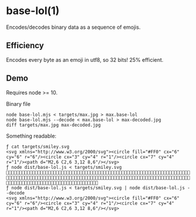 # base-lol(1)

Encodes/decodes binary data as a sequence of emojis.

## Efficiency

Encodes every byte as an emoji in utf8, so 32 bits! 25% efficient.

## Demo

Requires node >= 10.

Binary file

    node base-lol.mjs < targets/max.jpg > max.base-lol
    node base-lol.mjs --decode < max.base-lol > max-decoded.jpg
    diff targets/max.jpg max-decoded.jpg

Something readable:

    ƒ cat targets/smiley.svg
    <svg xmlns="http://www.w3.org/2000/svg"><circle fill="#FF0" cx="6" cy="6" r="6"/><circle cx="3" cy="4" r="1"/><circle cx="7" cy="4" r="1"/><path d="M2,6 C2,6 3,12 8,6"/></svg>
    ƒ node dist/base-lol.js < targets/smiley.svg
    🐼😲😵😦🐠😷😬😫😭😲🐽🐢😧😳😳😯🐺🐯🐯😶😶😶🐮😶🐳🐮😮😱😦🐯🐲🐰🐰🐰🐯😲😵😦🐢🐾🐼😢😨😱😢😫😤🐠😥😨😫😫🐽🐢🐣😅😅🐰🐢🐠😢😷🐽🐢🐶🐢🐠😢😸🐽🐢🐶🐢🐠😱🐽🐢🐶🐢🐯🐾🐼😢😨😱😢😫😤🐠😢😷🐽🐢🐳🐢🐠😢😸🐽🐢🐴🐢🐠😱🐽🐢🐱🐢🐯🐾🐼😢😨😱😢😫😤🐠😢😷🐽🐢🐷🐢🐠😢😸🐽🐢🐴🐢🐠😱🐽🐢🐱🐢🐯🐾🐼😯😠😳😧🐠😣🐽🐢😌🐲🐬🐶🐠😂🐲🐬🐶🐠🐳🐬🐱🐲🐠🐸🐬🐶🐢🐯🐾🐼🐯😲😵😦🐾
    ƒ node dist/base-lol.js < targets/smiley.svg | node dist/base-lol.js --decode
    <svg xmlns="http://www.w3.org/2000/svg"><circle fill="#FF0" cx="6" cy="6" r="6"/><circle cx="3" cy="4" r="1"/><circle cx="7" cy="4" r="1"/><path d="M2,6 C2,6 3,12 8,6"/></svg>

